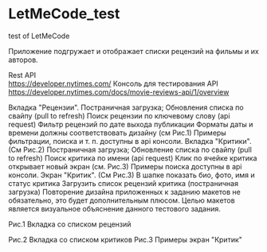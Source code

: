 # LetMeCode_test
 test of LetMeCode

Приложение подгружает и отображает списки рецензий на фильмы и их авторов.

Rest API  
https://developer.nytimes.com/ 
Консоль для тестирования API
https://developer.nytimes.com/docs/movie-reviews-api/1/overview 


Вкладка "Рецензии". 
Постраничная загрузка;
Обновления списка по свайпу (pull to refresh)
Поиск рецензии по ключевому слову (api request)
Фильтр рецензий по дате выхода публикации
Форматы даты и времени должны соответствовать дизайну (см Рис.1)
Примеры фильтрации, поиска и т. п. доступны в api консоли.
Вкладка "Критики". (См Рис.2)
Постраничная загрузка;
Обновление списка по свайпу (pull to refresh)
Поиск критика по имени (api request)
Клик по ячейке критика открывает новый экран (см. Рис.3)
Примеры поиска доступны в api консоли.
Экран "Критик". (См Рис.3)
В шапке показать био, фото, имя и статус критика
Загрузить список рецензий критика (постраничная загрузка)
Повторение дизайна приложенных к заданию макетов не обязательно, это будет дополнительным плюсом. Целью макетов является визуальное объяснение данного тестового задания.







Рис.1 Вкладка со списком рецензий


Рис.2 Вкладка со списком критиков
Рис.3 Примеры экран "Критик"
